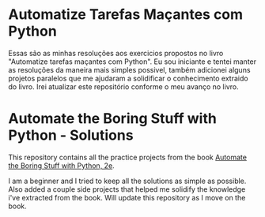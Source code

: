 # Automatize Tarefas Maçantes com Python
Essas são as minhas resoluções aos exercicios propostos no livro "Automatize tarefas maçantes com Python".
Eu sou iniciante e tentei manter as resoluções da maneira mais simples possivel, também adicionei alguns projetos paralelos que me ajudaram a solidificar o conhecimento extraido do livro. Irei atualizar este repositório conforme o meu avanço no livro. 

# Automate the Boring Stuff with Python - Solutions

This repository contains all the practice projects from the book [Automate the Boring Stuff with Python, 2e](https://automatetheboringstuff.com/2e/).

I am a beginner and I tried to keep all the solutions as simple as possible. Also added a couple side projects that helped me solidify the knowledge i've extracted from the book.  Will update this repository as I move on the book.

